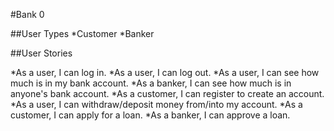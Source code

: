 #Bank 0

##User Types
*Customer
*Banker

##User Stories

*As a user, I can log in.
*As a user, I can log out. 
*As a user, I can see how much is in my bank account.
*As a banker, I can see how much is in anyone's bank account.
*As a customer, I can register to create an account.
*As a user, I can withdraw/deposit money from/into my account.
*As a customer, I can apply for a loan.
*As a banker, I can approve a loan.

